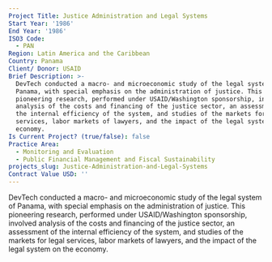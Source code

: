 ```yaml
---
Project Title: Justice Administration and Legal Systems
Start Year: '1986'
End Year: '1986'
ISO3 Code:
  - PAN
Region: Latin America and the Caribbean
Country: Panama
Client/ Donor: USAID
Brief Description: >-
  DevTech conducted a macro- and microeconomic study of the legal system of
  Panama, with special emphasis on the administration of justice. This
  pioneering research, performed under USAID/Washington sponsorship, involved
  analysis of the costs and financing of the justice sector, an assessment of
  the internal efficiency of the system, and studies of the markets for legal
  services, labor markets of lawyers, and the impact of the legal system on the
  economy.
Is Current Project? (true/false): false
Practice Area:
  - Monitoring and Evaluation
  - Public Financial Management and Fiscal Sustainability
projects_slug: Justice-Administration-and-Legal-Systems
Contract Value USD: ''
---
```

DevTech conducted a macro- and microeconomic study of the legal system of Panama, with special emphasis on the administration of justice. This pioneering research, performed under USAID/Washington sponsorship, involved analysis of the costs and financing of the justice sector, an assessment of the internal efficiency of the system, and studies of the markets for legal services, labor markets of lawyers, and the impact of the legal system on the economy.